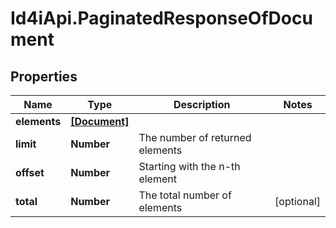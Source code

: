# Id4iApi.PaginatedResponseOfDocument

## Properties
Name | Type | Description | Notes
------------ | ------------- | ------------- | -------------
**elements** | [**[Document]**](Document.md) |  | 
**limit** | **Number** | The number of returned elements | 
**offset** | **Number** | Starting with the n-th element | 
**total** | **Number** | The total number of elements | [optional] 


